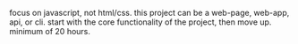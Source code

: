 focus on javascript, not html/css.
this project can be a web-page, web-app, api, or cli.
start with the core functionality of the project, then move up.
minimum of 20 hours.